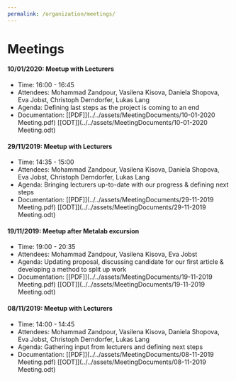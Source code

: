 ```yaml
---
permalink: /organization/meetings/
---
```


# Meetings

#### 10/01/2020: Meetup with Lecturers
- Time: 16:00 - 16:45
- Attendees: Mohammad Zandpour, Vasilena Kisova, Daniela Shopova, Eva Jobst, Christoph Derndorfer, Lukas Lang
- Agenda: Defining last steps as the project is coming to an end
- Documentation: [\[PDF\]](../../assets/MeetingDocuments/10-01-2020 Meeting.pdf) [\[ODT\]](../../assets/MeetingDocuments/10-01-2020 Meeting.odt)

#### 29/11/2019: Meetup with Lecturers
- Time: 14:35 - 15:00
- Attendees: Mohammad Zandpour, Vasilena Kisova, Daniela Shopova, Eva Jobst, Christoph Derndorfer, Lukas Lang
- Agenda: Bringing lecturers up-to-date with our progress & defining next steps
- Documentation: [\[PDF\]](../../assets/MeetingDocuments/29-11-2019 Meeting.pdf) [\[ODT\]](../../assets/MeetingDocuments/29-11-2019 Meeting.odt)

#### 19/11/2019: Meetup after Metalab excursion
- Time: 19:00 - 20:35
- Attendees: Mohammad Zandpour, Vasilena Kisova, Eva Jobst
- Agenda: Updating proposal, discussing candidate for our first article & developing a method to split up work
- Documentation: [\[PDF\]](../../assets/MeetingDocuments/19-11-2019 Meeting.pdf) [\[ODT\]](../../assets/MeetingDocuments/19-11-2019 Meeting.odt)

#### 08/11/2019: Meetup with Lecturers
- Time: 14:00 - 14:45
- Attendees: Mohammad Zandpour, Vasilena Kisova, Daniela Shopova, Eva Jobst, Christoph Derndorfer, Lukas Lang
- Agenda: Gathering input from lecturers and defining next steps
- Documentation: [\[PDF\]](../../assets/MeetingDocuments/08-11-2019 Meeting.pdf) [\[ODT\]](../../assets/MeetingDocuments/08-11-2019 Meeting.odt)
